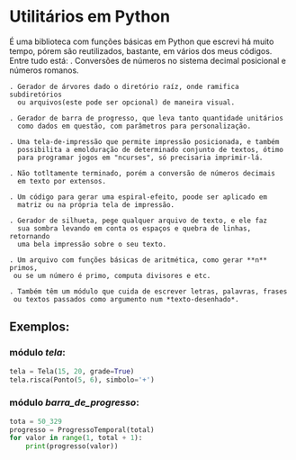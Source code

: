 # Utilitários em Python
É uma biblioteca com funções básicas em Python que escrevi há muito tempo, pórem são reutilizados, bastante, em vários dos meus códigos.
Entre tudo está:
    . Conversões de números no sistema decimal posicional e números romanos.
    
    . Gerador de árvores dado o diretório raíz, onde ramifica subdiretórios
      ou arquivos(este pode ser opcional) de maneira visual.
    
    . Gerador de barra de progresso, que leva tanto quantidade unitários
      como dados em questão, com parâmetros para personalização.
    
    . Uma tela-de-impressão que permite impressão posicionada, e também 
      possibilita a emolduração de determinado conjunto de textos, ótimo
      para programar jogos em "ncurses", só precisaria imprimir-lá.
      
    . Não totltamente terminado, porém a conversão de números decimais 
      em texto por extensos.
     
    . Um código para gerar uma espiral-efeito, poode ser aplicado em 
      matriz ou na própria tela de impressão.
     
    . Gerador de silhueta, pege qualquer arquivo de texto, e ele faz 
      sua sombra levando em conta os espaços e quebra de linhas, retornando
      uma bela impressão sobre o seu texto.
     
    . Um arquivo com funções básicas de aritmética, como gerar **n** primos,
     ou se um número é primo, computa divisores e etc.

    . Também têm um módulo que cuida de escrever letras, palavras, frases
     ou textos passados como argumento num *texto-desenhado*.


## Exemplos:

### módulo *tela*:
```python
tela = Tela(15, 20, grade=True)
tela.risca(Ponto(5, 6), simbolo='+')
```

### módulo *barra_de_progresso*:
```python
tota = 50_329
progresso = ProgressoTemporal(total)
for valor in range(1, total + 1):
    print(progresso(valor))
```

